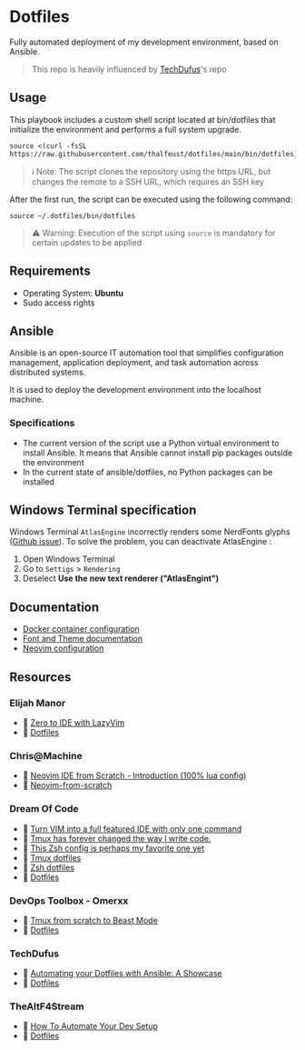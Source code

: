 # Dotfiles

Fully automated deployment of my development environment, based on Ansible.

> This repo is heavily influenced by [TechDufus](https://github.com/TechDufus/dotfiles)'s repo

## Usage

This playbook includes a custom shell script located at bin/dotfiles that initialize the environment and performs a full system upgrade.

```shell
source <(curl -fsSL https://raw.githubusercontent.com/thalfeust/dotfiles/main/bin/dotfiles)
```

> ℹ️ Note: The script clones the repository using the https URL, but changes the remote to a SSH URL, which requires an SSH key

After the first run, the script can be executed using the following command:

```shell
source ~/.dotfiles/bin/dotfiles
```

> ⚠️ Warning: Execution of the script using `source` is mandatory for certain updates to be applied

## Requirements

* Operating System: **Ubuntu**
* Sudo access rights

## Ansible

Ansible is an open-source IT automation tool that simplifies configuration management, application deployment, and task automation across distributed systems.

It is used to deploy the development environment into the localhost machine.

### Specifications
* The current version of the script use a Python virtual environment to install Ansible. It means that Ansible cannot install pip packages outside the environment
* In the current state of ansible/dotfiles, no Python packages can be installed

## Windows Terminal specification

Windows Terminal `AtlasEngine` incorrectly renders some NerdFonts glyphs ([Github issue](https://github.com/microsoft/terminal/issues/14022)).
To solve the problem, you can deactivate AtlasEngine :
1. Open Windows Terminal
2. Go to `Settigs` > `Rendering`
3. Deselect **Use the new text renderer ("AtlasEngint")**

## Documentation

* [Docker container configuration](./doc/DockerContainer.md)
* [Font and Theme documentation](./doc/FontAndTheme.md)
* [Neovim configuration](./doc/NeovimConfiguration.md)

## Resources

### Elijah Manor
* 󰗃 [Zero to IDE with LazyVim](https://www.youtube.com/watch?v=N93cTbtLCIM) 
*  [Dotfiles](https://github.com/elijahmanor/dotfiles/tree/master)

### Chris@Machine
* 󰗃 [Neovim IDE from Scratch - Introduction (100% lua config)](https://www.youtube.com/watch?v=ctH-a-1eUME&list=PLhoH5vyxr6Qq41NFL4GvhFp-WLd5xzIzZ)
* 󰊤 [Neovim-from-scratch](https://github.com/LunarVim/Neovim-from-scratch)

### Dream Of Code
* 󰗃 [Turn VIM into a full featured IDE with only one command](https://www.youtube.com/watch?v=Mtgo-nP_r8Y&list=PL05iK6gnYad1sb4iQyqsim_Jc_peZdNXf)
* 󰗃 [Tmux has forever changed the way I write code.](https://www.youtube.com/watch?v=DzNmUNvnB04)
* 󰗃 [This Zsh config is perhaps my favorite one yet](https://www.youtube.com/watch?v=ud7YxC33Z3w)
*  [Tmux dotfiles](https://github.com/dreamsofcode-io/tmux/blob/main/tmux.conf)
*  [Zsh dotfiles](https://github.com/dreamsofautonomy/zensh)
*  [Dotfiles](https://github.com/dreamsofautonomy/dotfiles)

### DevOps Toolbox - Omerxx
* 󰗃 [Tmux from scratch to Beast Mode](https://www.youtube.com/watch?v=GH3kpsbbERo)
*  [Dotfiles](https://github.com/omerxx/dotfiles)

### TechDufus
* 󰗃 [Automating your Dotfiles with Ansible: A Showcase](https://www.youtube.com/watch?v=hPPIScBt4Gw)
*  [Dotfiles](https://github.com/TechDufus/dotfiles)

### TheAltF4Stream
* 󰗃 [How To Automate Your Dev Setup](https://www.youtube.com/watch?v=V_Cj_p6se3k)
*  [Dotfiles](https://github.com/ALT-F4-LLC/dotfiles)